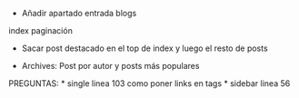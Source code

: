 - Añadir apartado entrada blogs

index paginación

- Sacar post destacado en el top de index y luego el resto de posts

- Archives: Post por autor y posts más populares





PREGUNTAS: 
    * single linea 103 como poner links en tags
    * sidebar linea 56